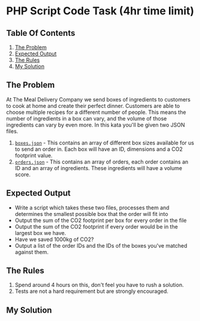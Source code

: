 # PHP Script Code Task (4hr time limit)

## Table Of Contents
1. [The Problem](#the-problem)
2. [Expected Output](#expected-output)
3. [The Rules](#the-rules)
4. [My Solution](#my-solution)

## The Problem
At The Meal Delivery Company we send boxes of ingredients to customers to cook at home and create their perfect dinner. Customers are able to choose multiple recipes for a different number of people. This means the number of ingredients in a box can vary, and the volume of those ingredients can vary by even more.
In this kata you'll be given two JSON files.

1. [`boxes.json`](data/boxes.json) - This contains an array of different box sizes available for us to send an order in. Each box will have an ID, dimensions and a CO2 footprint value.
2. [`orders.json`](data/orders.json) - This contains an array of orders, each order contains an ID and an array of ingredients. These ingredients will have a volume score.

## Expected Output
- Write a script which takes these two files, processes them and determines the smallest possible box that the order will fit into
- Output the sum of the CO2 footprint per box for every order in the file
- Output the sum of the CO2 footprint if every order would be in the largest box we have.
- Have we saved 1000kg of CO2?
- Output a list of the order IDs and the IDs of the boxes you've matched against them.

## The Rules
1. Spend around 4 hours on this, don't feel you have to rush a solution.
2. Tests are not a hard requirement but are strongly encouraged.

## My Solution